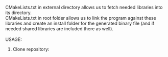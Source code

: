 CMakeLists.txt in external directory allows us to fetch needed libraries into its directory.<br>
CMakeLists.txt in root folder allows us to link the program against these libraries and create an install folder for the generated binary file (and if needed shared libraries are included there as well).<br>
<br>
USAGE:<br>
1. Clone repository: 
